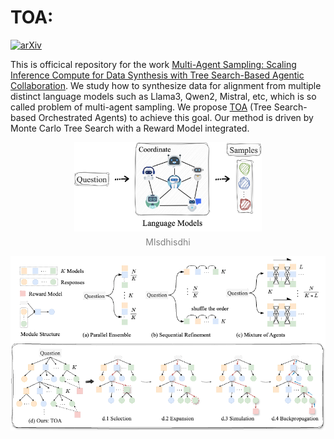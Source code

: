 # TOA: 

[![arXiv](https://img.shields.io/badge/arXiv-paper-b31b1b.svg)](https://arxiv.org/pdf/2412.17061) 




This is officical repository for the work [Multi-Agent Sampling: Scaling Inference Compute for Data Synthesis with Tree Search-Based Agentic Collaboration](https://arxiv.org/pdf/2412.17061). We study how to synthesize data for alignment from multiple distinct language models such as Llama3, Qwen2, Mistral, etc, which is so called problem of multi-agent sampling. We propose [TOA]() (Tree Search-based Orchestrated Agents) to achieve this goal. Our method is driven by Monte Carlo Tree Search with a Reward Model integrated. 

<!-- <p align="center">
  <img src="./figures/mas.png" alt="Multi" width="400">
</p> -->

<div style="text-align: center;">
  <img src="./figures/mas.png" alt="描述文字" width="300">
  <p style="margin-top: 5px; font-size: 14px; color: gray;">Mlsdhisdhi</p>
</div>


![](./figures/method.png)



